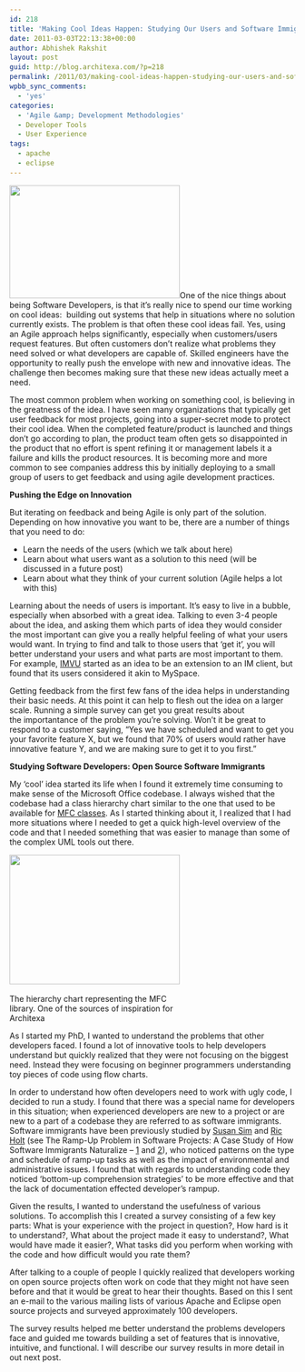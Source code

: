 ```yaml
---
id: 218
title: 'Making Cool Ideas Happen: Studying Our Users and Software Immigrants'
date: 2011-03-03T22:13:38+00:00
author: Abhishek Rakshit
layout: post
guid: http://blog.architexa.com/?p=218
permalink: /2011/03/making-cool-ideas-happen-studying-our-users-and-software-immigrants/
wpbb_sync_comments:
  - 'yes'
categories:
  - 'Agile &amp; Development Methodologies'
  - Developer Tools
  - User Experience
tags:
  - apache
  - eclipse
---
```

<!--S-ButtonZ 1.1.5 Start-->

<div style="float: left; width: 42px; padding-right: 10px; margin: 0 -52px 0 0; position: relative; left: -62px; top: 8px">
</div>

<!--S-ButtonZ 1.1.5 End-->

[<img class="alignright size-medium wp-image-221" title="innovation" src="/assets/uploads/2011/02/innovation-300x199.jpg" alt="" width="300" height="199" srcset="/assets/uploads/2011/02/innovation-300x199.jpg 300w, /assets/uploads/2011/02/innovation.jpg 400w" sizes="(max-width: 300px) 100vw, 300px" />](/assets/uploads/2011/02/innovation.jpg)One of the nice things about being Software Developers, is that it&#8217;s really nice to spend our time working on cool ideas:  building out systems that help in situations where no solution currently exists. The problem is that often these cool ideas fail. Yes, using an Agile approach helps significantly, especially when customers/users request features. But often customers don&#8217;t realize what problems they need solved or what developers are capable of. Skilled engineers have the opportunity to really push the envelope with new and innovative ideas. The challenge then becomes making sure that these new ideas actually meet a need.

<!--more-->

The most common problem when working on something cool, is believing in the greatness of the idea. I have seen many organizations that typically get user feedback for most projects, going into a super-secret mode to protect their cool idea. When the completed feature/product is launched and things don&#8217;t go according to plan, the product team often gets so disappointed in the product that no effort is spent refining it or management labels it a failure and kills the product resources. It is becoming more and more common to see companies address this by initially deploying to a small group of users to get feedback and using agile development practices.

**Pushing the Edge on Innovation**

But iterating on feedback and being Agile is only part of the solution. Depending on how innovative you want to be, there are a number of things that you need to do:

  * Learn the needs of the users (which we talk about here)
  * Learn about what users want as a solution to this need (will be discussed in a future post)
  * Learn about what they think of your current solution (Agile helps a lot with this)

Learning about the needs of users is important. It&#8217;s easy to live in a bubble, especially when absorbed with a great idea. Talking to even 3-4 people about the idea, and asking them which parts of idea they would consider the most important can give you a really helpful feeling of what your users would want. In trying to find and talk to those users that ‘get it’, you will better understand your users and what parts are most important to them. For example, [IMVU](http://www.imvu.com/) started as an idea to be an extension to an IM client, but found that its users considered it akin to MySpace.

Getting feedback from the first few fans of the idea helps in understanding their basic needs. At this point it can help to flesh out the idea on a larger scale. Running a simple survey can get you great results about the importantance of the problem you&#8217;re solving. Won’t it be great to respond to a customer saying, &#8220;Yes we have scheduled and want to get you your favorite feature X, but we found that 70% of users would rather have innovative feature Y, and we are making sure to get it to you first.&#8221;

**Studying Software Developers: Open Source Software Immigrants**

My ‘cool’ idea started its life when I found it extremely time consuming to make sense of the Microsoft Office codebase. I always wished that the codebase had a class hierarchy chart similar to the one that used to be available for [MFC classes](http://msdn.microsoft.com/en-us/library/ws8s10w4(v=vs.80).aspx?ppud=4). As I started thinking about it, I realized that I had more situations where I needed to get a quick high-level overview of the code and that I needed something that was easier to manage than some of the complex UML tools out there.

<div id="attachment_222" style="width: 310px" class="wp-caption alignright">
  <a href="http://msdn.microsoft.com/en-us/library/ws8s10w4(v=vs.80).aspx?ppud=4"><img class="size-medium wp-image-222 " title="mfcClass" src="/assets/uploads/2011/02/mfcClass-300x228.gif" alt="" width="300" height="228" srcset="/assets/uploads/2011/02/mfcClass-300x228.gif 300w, /assets/uploads/2011/02/mfcClass-1024x781.gif 1024w, /assets/uploads/2011/02/mfcClass.gif 1418w" sizes="(max-width: 300px) 100vw, 300px" /></a>
  
  <p class="wp-caption-text">
    The hierarchy chart representing the MFC library. One of the sources of inspiration for Architexa
  </p>
</div>

As I started my PhD, I wanted to understand the problems that other developers faced. I found a lot of innovative tools to help developers understand but quickly realized that they were not focusing on the biggest need. Instead they were focusing on beginner programmers understanding toy pieces of code using flow charts.

In order to understand how often developers need to work with ugly code, I decided to run a study. I found that there was a special name for developers in this situation; when experienced developers are new to a project or are new to a part of a codebase they are referred to as software immigrants. Software immigrants have been previously studied by [Susan Sim](http://www.ics.uci.edu/~ses/index.html) and [Ric Holt](http://plg.uwaterloo.ca/~holt/) (see The Ramp-Up Problem in Software Projects: A Case Study of How Software Immigrants Naturalize – [1](ieeexplore.ieee.org/iel4/5475/14745/00671389.pdf?arnumber=671389) and [2](http://citeseerx.ist.psu.edu/viewdoc/summary?doi=10.1.1.39.6654)), who noticed patterns on the type and schedule of ramp-up tasks as well as the impact of environmental and administrative issues. I found that with regards to understanding code they noticed ‘bottom-up comprehension strategies’ to be more effective and that the lack of documentation effected developer’s rampup.

Given the results, I wanted to understand the usefulness of various solutions. To accomplish this I created a survey consisting of a few key parts: What is your experience with the project in question?, How hard is it to understand?, What about the project made it easy to understand?, What would have made it easier?, What tasks did you perform when working with the code and how difficult would you rate them?

After talking to a couple of people I quickly realized that developers working on open source projects often work on code that they might not have seen before and that it would be great to hear their thoughts. Based on this I sent an e-mail to the various mailing lists of various Apache and Eclipse open source projects and surveyed approximately 100 developers.

The survey results helped me better understand the problems developers face and guided me towards building a set of features that is innovative, intuitive, and functional. I will describe our survey results in more detail in out next post.

<div style="clear:both;">
  &nbsp;
</div>